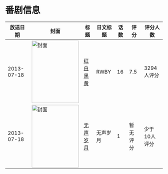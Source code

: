 # 番剧信息

|放送日期|封面|标题|日文标题|话数|评分|评分人数|
|---|---|---|---|---|---|---|
|2013-07-18|<img src="https://lain.bgm.tv/pic/cover/c/48/d4/75055_5rh5y.jpg" alt="封面" style="width:150px;height:200px;object-fit:cover;">|[红白黑黄](https://bangumi.tv/subject/75055)|RWBY|16|7.5|3294人评分|
|2013-07-18|<img src="https://lain.bgm.tv/pic/cover/c/c9/72/210855_7k122.jpg" alt="封面" style="width:150px;height:200px;object-fit:cover;">|[无声岁月](https://bangumi.tv/subject/210855)|无声岁月|1|暂无评分|少于10人评分|
